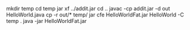 mkdir temp
cd temp
jar xf ../addit.jar
cd ..
javac -cp addit.jar -d out HelloWorld.java
cp -r out/* temp/
jar cfe HelloWorldFat.jar HelloWorld -C temp .
java -jar HelloWorldFat.jar 